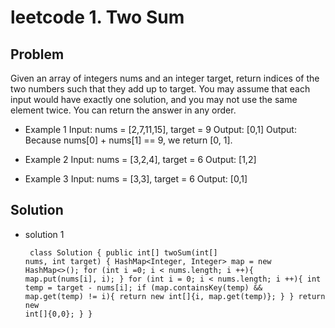leetcode 1. Two Sum
======================
## Problem ##
Given an array of integers nums and an integer target, return indices of the two numbers such that they add up to target.
You may assume that each input would have exactly one solution, and you may not use the same element twice.
You can return the answer in any order.

*  Example 1
   Input: nums = [2,7,11,15], target = 9
   Output: [0,1]
   Output: Because nums[0] + nums[1] == 9, we return [0, 1].
   
* Example 2
  Input: nums = [3,2,4], target = 6
  Output: [1,2]
  
* Example 3
  Input: nums = [3,3], target = 6
  Output: [0,1]
  
## Solution ##

* solution 1
        <pre><code>
class Solution {
    public int[] twoSum(int[] nums, int target) {
        HashMap<Integer, Integer> map = new HashMap<>();
        for (int i =0; i < nums.length; i ++){
            map.put(nums[i], i);
        }
        for (int i = 0; i < nums.length; i ++){
            int temp = target - nums[i];
            if (map.containsKey(temp) && map.get(temp) != i){
                return new int[]{i, map.get(temp)};
            }
        }
        return new int[]{0,0};
    }
}
</code></pre>
